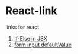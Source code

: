 React-link
==========

links for react


1. [If-Else in JSX](http://facebook.github.io/react/tips/if-else-in-JSX.html)
2. [form input defaultValue](http://facebook.github.io/react/docs/forms.html)
